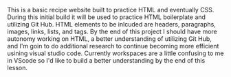 This is a basic recipe website built to practice HTML and eventually CSS.  During this initial build it will be used to practice HTML boilerplate and utilizing Git Hub.  HTML elements to be inlcuded are headers, paragraphs, images, links, lists, and tags.  By the end of this project I should have more autonomy working on HTML, a better understanding of utilizing Git Hub, and I'm goin to do additional research to continue becoming more efficient usining visual studio code.  Currently workspaces are a little confusing to me in VScode so I'd like to build a better understanding by the end of this lesson.
